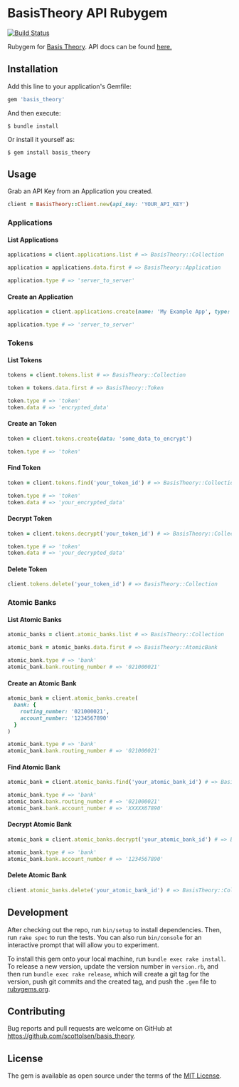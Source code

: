 # BasisTheory API Rubygem

[![Build Status](https://github.com/scottolsen/basis_theory/workflows/Tests/badge.svg)](https://github.com/scottolsen/basis_theory/actions)

Rubygem for [Basis Theory](https://basistheory.com/). API docs can be found [here.](https://docs.basistheory.com/api-reference/#introduction)

## Installation

Add this line to your application's Gemfile:

```ruby
gem 'basis_theory'
```

And then execute:

    $ bundle install

Or install it yourself as:

    $ gem install basis_theory

## Usage

Grab an API Key from an Application you created.

```ruby
client = BasisTheory::Client.new(api_key: 'YOUR_API_KEY')
```

### Applications

#### List Applications

```ruby
applications = client.applications.list # => BasisTheory::Collection

application = applications.data.first # => BasisTheory::Application

application.type # => 'server_to_server'
```

#### Create an Application

```ruby
application = client.applications.create(name: 'My Example App', type: 'server_to_server')

application.type # => 'server_to_server'
```

### Tokens

#### List Tokens

```ruby
tokens = client.tokens.list # => BasisTheory::Collection

token = tokens.data.first # => BasisTheory::Token

token.type # => 'token'
token.data # => 'encrypted_data'
```

#### Create an Token

```ruby
token = client.tokens.create(data: 'some_data_to_encrypt')

token.type # => 'token'
```

#### Find Token

```ruby
token = client.tokens.find('your_token_id') # => BasisTheory::Collection

token.type # => 'token'
token.data # => 'your_encrypted_data'
```

#### Decrypt Token

```ruby
token = client.tokens.decrypt('your_token_id') # => BasisTheory::Collection

token.type # => 'token'
token.data # => 'your_decrypted_data'
```

#### Delete Token

```ruby
client.tokens.delete('your_token_id') # => BasisTheory::Collection
```
### Atomic Banks

#### List Atomic Banks

```ruby
atomic_banks = client.atomic_banks.list # => BasisTheory::Collection

atomic_bank = atomic_banks.data.first # => BasisTheory::AtomicBank

atomic_bank.type # => 'bank'
atomic_bank.bank.routing_number # => '021000021'
```

#### Create an Atomic Bank

```ruby
atomic_bank = client.atomic_banks.create(
  bank: {
    routing_number: '021000021',
    account_number: '1234567890'
  }
)

atomic_bank.type # => 'bank'
atomic_bank.bank.routing_number # => '021000021'
```

#### Find Atomic Bank

```ruby
atomic_bank = client.atomic_banks.find('your_atomic_bank_id') # => BasisTheory::Collection

atomic_bank.type # => 'bank'
atomic_bank.bank.routing_number # => '021000021'
atomic_bank.bank.account_number # => 'XXXXX67890'
```

#### Decrypt Atomic Bank

```ruby
atomic_bank = client.atomic_banks.decrypt('your_atomic_bank_id') # => BasisTheory::Collection

atomic_bank.type # => 'bank'
atomic_bank.bank.account_number # => '1234567890'
```

#### Delete Atomic Bank

```ruby
client.atomic_banks.delete('your_atomic_bank_id') # => BasisTheory::Collection
```

## Development

After checking out the repo, run `bin/setup` to install dependencies. Then, run `rake spec` to run the tests. You can also run `bin/console` for an interactive prompt that will allow you to experiment.

To install this gem onto your local machine, run `bundle exec rake install`. To release a new version, update the version number in `version.rb`, and then run `bundle exec rake release`, which will create a git tag for the version, push git commits and the created tag, and push the `.gem` file to [rubygems.org](https://rubygems.org).

## Contributing

Bug reports and pull requests are welcome on GitHub at https://github.com/scottolsen/basis_theory.

## License

The gem is available as open source under the terms of the [MIT License](https://opensource.org/licenses/MIT).
